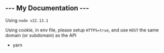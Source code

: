## --- My Documentation ---

Using `node v22.13.1`

Using cookie, in env file, please setup `HTTPS=true`, and use `HOST` the same domain (or subdomain) as the API

- yarn